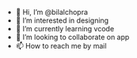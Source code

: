 - 👋 Hi, I’m @bilalchopra
- 👀 I’m interested in designing
- 🌱 I’m currently learning vcode
- 💞️ I’m looking to collaborate on app
- 📫 How to reach me by mail

<!---
bilalchopra/bilalchopra is a ✨ special ✨ repository because its `README.md` (this file) appears on your GitHub profile.
You can click the Preview link to take a look at your changes.
--->
